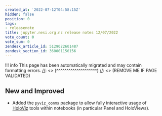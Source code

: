 ```yaml
---
created_at: '2022-07-12T04:58:15Z'
hidden: false
position: 0
tags:
- releasenote
title: jupyter.nesi.org.nz release notes 12/07/2022
vote_count: 0
vote_sum: 0
zendesk_article_id: 5129022601487
zendesk_section_id: 360001150156
---
```




[//]: <> (REMOVE ME IF PAGE VALIDATED)
[//]: <> (vvvvvvvvvvvvvvvvvvvv)
!!! info
    This page has been automatically migrated and may contain formatting errors.
[//]: <> (^^^^^^^^^^^^^^^^^^^^)
[//]: <> (REMOVE ME IF PAGE VALIDATED)

## New and Improved

-   Added the `pyviz_comms` package to allow fully interactive usage of
    [HoloViz](https://holoviz.org/index.html) tools within notebooks (in
    particular Panel and HoloViews).

 
